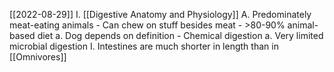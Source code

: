 [[2022-08-29]]
I. [[Digestive Anatomy and Physiology]]
	A. Predominately meat-eating animals
		- Can chew on stuff besides meat
		- >80-90% animal-based diet
			a. Dog depends on definition
		- Chemical digestion
			a. Very limited microbial digestion
I. Intestines are much shorter in length than in [[Omnivores]]
